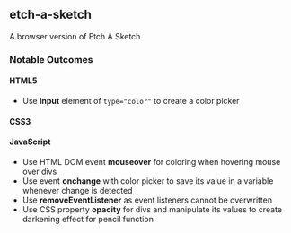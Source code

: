 ## etch-a-sketch
A browser version of Etch A Sketch
### Notable Outcomes
#### HTML5
* Use **input** element of `type="color"` to create a color picker
#### CSS3
#### JavaScript
* Use HTML DOM event **mouseover** for coloring when hovering mouse over divs
* Use event **onchange** with color picker to save its value in a variable whenever change is detected
* Use **removeEventListener** as event listeners cannot be overwritten
* Use CSS property **opacity** for divs and manipulate its values to create darkening effect for pencil function

